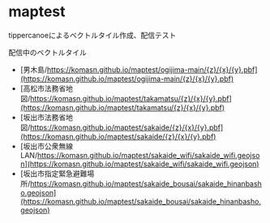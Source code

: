 # maptest

tippercanoeによるベクトルタイル作成、配信テスト 

配信中のベクトルタイル 
- [男木島/https://komasn.github.io/maptest/ogijima-main/{z}/{x}/{y}.pbf](https://komasn.github.io/maptest/ogijima-main/{z}/{x}/{y}.pbf) 
- [高松市法務省地図/https://komasn.github.io/maptest/takamatsu/{z}/{x}/{y}.pbf](https://komasn.github.io/maptest/takamatsu/{z}/{x}/{y}.pbf) 
- [坂出市法務省地図/https://komasn.github.io/maptest/sakaide/{z}/{x}/{y}.pbf](https://komasn.github.io/maptest/sakaide/{z}/{x}/{y}.pbf) 
- [坂出市公衆無線LAN/https://komasn.github.io/maptest/sakaide_wifi/sakaide_wifi.geojson](https://komasn.github.io/maptest/sakaide_wifi/sakaide_wifi.geojson) 
- [坂出市指定緊急避難場所/https://komasn.github.io/maptest/sakaide_bousai/sakaide_hinanbasho.geojson](https://komasn.github.io/maptest/sakaide_bousai/sakaide_hinanbasho.geojson) 

